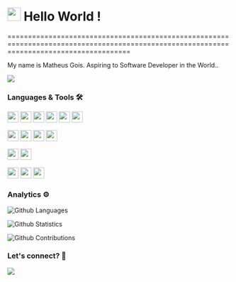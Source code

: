 
<h1><img src="https://emojis.slackmojis.com/emojis/images/1531849430/4246/blob-sunglasses.gif?1531849430" width="30"/> Hello World ! </h1>
==========================================================================================================================================


My name is Matheus Gois. Aspiring to Software Developer in the World..

![](http://estruyf-github.azurewebsites.net/api/VisitorHit?user=mgoiss&repo=mgoiss&countColorcountColor)

### Languages & Tools 🛠  
<p>
  <img height="25" src="https://img.shields.io/badge/-HTML5-E34F26.svg?&style=flat-square&logo=html5&logoColor=white" />
  <img height="25" src="https://img.shields.io/badge/-CSS3-1572B6.svg?&style=flat-square&logo=css3&logoColor=white" /> 
  <img height="25" src="https://img.shields.io/badge/-JavaScript-%23F7DF1E.svg?&style=flat-square&logo=javascript&logoColor=black"/>
  <img height="25" src="https://img.shields.io/badge/-Typescript%20-%23007ACC.svg?&style=flat-square&logo=typescript&logoColor=white"/>
  <img height="25" src="https://img.shields.io/badge/-Java-007396?style=flat-square&logo=java" />  
  <img height="25" src="https://img.shields.io/badge/-CSharp-534292?style=flat-square&logo=C-Sharp&logoColor=white" />
</p>
<p>
  <img height="25" src="https://img.shields.io/badge/-React%20-%2320232a.svg?&style=flat-square&logo=react&logoColor=%2361DAFB"/>
  <img height="25" src="https://img.shields.io/badge/-Xamarin-4db2ff?style=flat-square&logo=xamarin&logoColor=white" />
  <img height="25" src="https://img.shields.io/badge/-Spring-6DB33F?style=flat-square&logo=spring&logoColor=white" /> 
  <img height="25" src="https://img.shields.io/badge/-Heroku-534292?style=flat-square&logo=heroku&logoColor=white" />
</p>
<p>
  <img height="25" src="https://img.shields.io/badge/-VSCode-007ACC?style=flat-square&logo=visual-studio-code&logoColor=white" />
  <img height="25" src="https://img.shields.io/badge/-VisualStudio-534292?style=flat-square&logo=visual-studio&logoColor=white" />
</p>
<p>
  <img height="25" src="https://img.shields.io/badge/-Postgresql-336791.svg?&style=flat-square&logo=postgresql&logoColor=white" />
  <img height="25" src="https://img.shields.io/badge/-MySQL-4479A1.svg?&style=flat-square&logo=mysql&logoColor=white" />
  <img height="25" src="https://img.shields.io/badge/-SQLServer-e5352d.svg?&style=flat-square&logo=Microsoft-SQL-Server&logoColor=white" />
</p>


### Analytics ⚙️

![Github Languages](https://github-readme-stats.vercel.app/api/top-langs/?username=mgoiss&layout=compact&count_private=true)

![Github Statistics](https://github-readme-stats.vercel.app/api/?username=mgoiss&count_private=true&show_icons=true)

![Github Contributions](https://github-readme-streak-stats.herokuapp.com/?user=mgoiss&hide_border=true)


### Let's connect? 🤝

<p align="left">

<a href="https://www.linkedin.com/in/mgoiss/"><img src="https://img.shields.io/badge/-LinkedIn-0077B5?style=flat&logo=Linkedin&logoColor=white"/></a>

</p>
